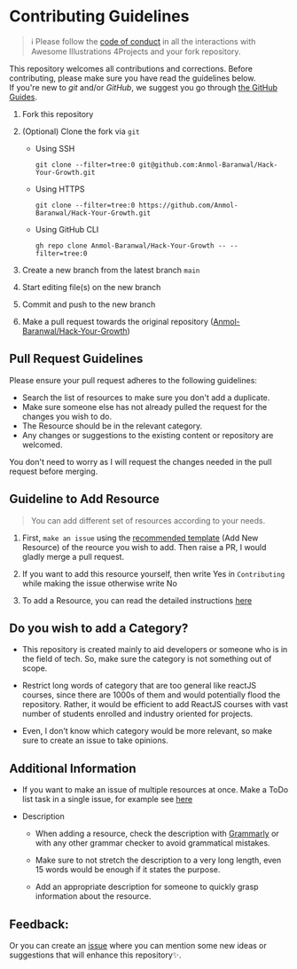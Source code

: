 # Contributing Guidelines

> :information_source: Please follow the [code of conduct](CODE_OF_CONDUCT.md) in all the interactions with Awesome Illustrations 4Projects
 and your fork repository.

This repository welcomes all contributions and corrections. Before contributing, please make sure you have read the guidelines below. <br>
If you're new to _git_ and/or _GitHub_, we suggest you go through [the GitHub Guides](https://guides.github.com/introduction/flow/).

1. Fork this repository
2. (Optional) Clone the fork via `git`

   - Using SSH

     ```shell
     git clone --filter=tree:0 git@github.com:Anmol-Baranwal/Hack-Your-Growth.git
     ```

   - Using HTTPS

     ```shell
     git clone --filter=tree:0 https://github.com/Anmol-Baranwal/Hack-Your-Growth.git
     ```

   - Using GitHub CLI

     ```shell
     gh repo clone Anmol-Baranwal/Hack-Your-Growth -- --filter=tree:0
     ```

3. Create a new branch from the latest branch `main`
4. Start editing file(s) on the new branch
5. Commit and push to the new branch
6. Make a pull request towards the original repository ([Anmol-Baranwal/Hack-Your-Growth](https://github.com/Anmol-Baranwal/Hack-Your-Growth))

<!-- ------------------------------------------------------------------------------------------------------------------------------------------------------->
<!-- ------------------------------------------------------------------------------------------------------------------------------------------------------->

## Pull Request Guidelines

Please ensure your pull request adheres to the following guidelines:
- Search the list of resources to make sure you don't add a duplicate.
- Make sure someone else has not already pulled the request for the changes you wish to do.
- The Resource should be in the relevant category.
- Any changes or suggestions to the existing content or repository are welcomed.

You don't need to worry as I will request the changes needed in the pull request before merging.

<!-- ------------------------------------------------------------------------------------------------------------------------------------------------------->
<!-- ------------------------------------------------------------------------------------------------------------------------------------------------------->

## Guideline to Add Resource

> You can add different set of resources according to your needs.

1. First, `make an issue` using the [recommended template](https://github.com/Anmol-Baranwal/Hack-Your-Growth/issues/new?assignees=&labels=new+resource&template=Add_New_Resource.yml&title=%F0%9F%9A%80+%5BResource%5D+-+%3Ctitle%3E) (Add New Resource) of the reource you wish to add. Then raise a PR, I would gladly merge a pull request.

2. If you want to add this resource yourself, then write Yes in `Contributing` while making the issue otherwise write No

3. To add a Resource, you can read the detailed instructions [here](https://github.com/Anmol-Baranwal/Hack-Your-Growth/blob/main/README.md#-how-to-contribute-)

<!-- Make sure to see the [Pull Request Template](https://github.com/Anmol-Baranwal/Hack-Your-Growth/blob/main/PULL_REQUEST_TEMPLATE.md) for your ease. -->

<!-- ------------------------------------------------------------------------------------------------------------------------------------------------------->
<!-- ------------------------------------------------------------------------------------------------------------------------------------------------------->

## Do you wish to add a Category?

- This repository is created mainly to aid developers or someone who is in the field of tech. So, make sure the category is not something out of scope.

- Restrict long words of category that are too general like reactJS courses, since there are 1000s of them and would potentially flood the repository. Rather, it would be efficient to add ReactJS courses with vast number of students enrolled and industry oriented for projects.

- Even, I don't know which category would be more relevant, so make sure to create an issue to take opinions.

## Additional Information

- If you want to make an issue of multiple resources at once. Make a ToDo list task in a single issue, for example see [here](https://github.com/Anmol-Baranwal/Awesome-Illustrations-4Projects/issues/13)

- Description
   - When adding a resource, check the description with [Grammarly](https://app.grammarly.com/) or with any other grammar checker to avoid grammatical mistakes.

   - Make sure to not stretch the description to a very long length, even 15 words would be enough if it states the purpose.

   - Add an appropriate description for someone to quickly grasp information about the resource.


<!-- ------------------------------------------------------------------------------------------------------------------------------------------------------->
<!-- ------------------------------------------------------------------------------------------------------------------------------------------------------->

## Feedback:

Or you can create an  <a href="https://github.com/Anmol-Baranwal/Hack-Your-Growth/issues">issue</a> where you can mention some new ideas or suggestions that will enhance this repository✨.


